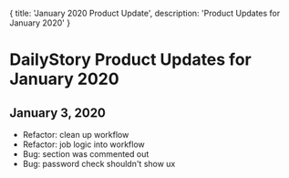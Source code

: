 {
	title: 'January 2020 Product Update',
	description: 'Product Updates for January 2020'
}
# DailyStory Product Updates for January 2020
## January 3, 2020
* Refactor: clean up workflow
* Refactor: job logic into workflow
* Bug: section was commented out
* Bug: password check shouldn't show ux
